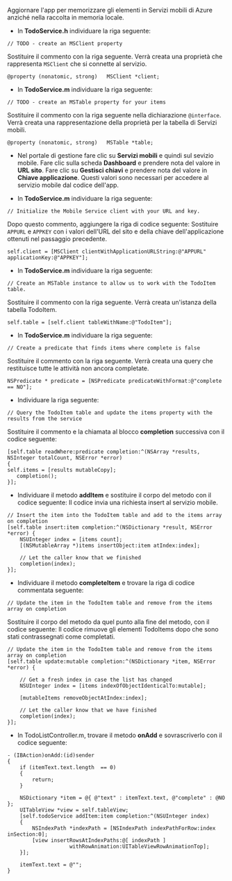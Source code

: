 
Aggiornare l'app per memorizzare gli elementi in Servizi mobili di Azure anziché nella raccolta in memoria locale.

* In **TodoService.h** individuare la riga seguente:

```
// TODO - create an MSClient property
```

Sostituire il commento con la riga seguente. Verrà creata una proprietà che rappresenta `MSClient` che si connette al servizio.

```
@property (nonatomic, strong)   MSClient *client;
```


* In **TodoService.m** individuare la riga seguente:

```
// TODO - create an MSTable property for your items
```

Sostituire il commento con la riga seguente nella dichiarazione `@interface`. Verrà creata una rappresentazione della proprietà per la tabella di Servizi mobili.

```
@property (nonatomic, strong)   MSTable *table;
```


* Nel portale di gestione fare clic su **Servizi mobili** e quindi sul sevizio mobile. Fare clic sulla scheda **Dashboard** e prendere nota del valore in **URL sito**. Fare clic su **Gestisci chiavi** e prendere nota del valore in **Chiave applicazione**. Questi valori sono necessari per accedere al servizio mobile dal codice dell'app.


* In **TodoService.m** individuare la riga seguente:

```
// Initialize the Mobile Service client with your URL and key.
```

Dopo questo commento, aggiungere la riga di codice seguente: Sostituire `APPURL` e `APPKEY` con i valori dell'URL del sito e della chiave dell'applicazione ottenuti nel passaggio precedente.

```
self.client = [MSClient clientWithApplicationURLString:@"APPURL" applicationKey:@"APPKEY"];
```


* In **TodoService.m** individuare la riga seguente:

```
// Create an MSTable instance to allow us to work with the TodoItem table.
```

Sostituire il commento con la riga seguente. Verrà creata un'istanza della tabella TodoItem.

```
self.table = [self.client tableWithName:@"TodoItem"];
```


* In **TodoService.m** individuare la riga seguente:

```
// Create a predicate that finds items where complete is false
```

Sostituire il commento con la riga seguente. Verrà creata una query che restituisce tutte le attività non ancora completate.

```
NSPredicate * predicate = [NSPredicate predicateWithFormat:@"complete == NO"];
```


* Individuare la riga seguente:

```
// Query the TodoItem table and update the items property with the results from the service
```

Sostituire il commento e la chiamata al blocco **completion** successiva con il codice seguente:

```
[self.table readWhere:predicate completion:^(NSArray *results, NSInteger totalCount, NSError *error)
{
self.items = [results mutableCopy];
   completion();
}];
```


* Individuare il metodo **addItem** e sostituire il corpo del metodo con il codice seguente: Il codice invia una richiesta insert al servizio mobile.

```
// Insert the item into the TodoItem table and add to the items array on completion
[self.table insert:item completion:^(NSDictionary *result, NSError *error) {
    NSUInteger index = [items count];
    [(NSMutableArray *)items insertObject:item atIndex:index];

    // Let the caller know that we finished
    completion(index);
}];
```


* Individuare il metodo **completeItem** e trovare la riga di codice commentata seguente:

```
// Update the item in the TodoItem table and remove from the items array on completion
```

Sostituire il corpo del metodo da quel punto alla fine del metodo, con il codice seguente: Il codice rimuove gli elementi TodoItems dopo che sono stati contrassegnati come completati.

```
// Update the item in the TodoItem table and remove from the items array on completion
[self.table update:mutable completion:^(NSDictionary *item, NSError *error) {

    // Get a fresh index in case the list has changed
    NSUInteger index = [items indexOfObjectIdenticalTo:mutable];

    [mutableItems removeObjectAtIndex:index];

    // Let the caller know that we have finished
    completion(index);
}];
```


* In TodoListController.m, trovare il metodo **onAdd** e sovrascriverlo con il codice seguente:

```
- (IBAction)onAdd:(id)sender
{
    if (itemText.text.length  == 0)
    {
        return;
    }

    NSDictionary *item = @{ @"text" : itemText.text, @"complete" : @NO };
    UITableView *view = self.tableView;
    [self.todoService addItem:item completion:^(NSUInteger index)
    {
        NSIndexPath *indexPath = [NSIndexPath indexPathForRow:index inSection:0];
        [view insertRowsAtIndexPaths:@[ indexPath ]
                    withRowAnimation:UITableViewRowAnimationTop];
    }];

    itemText.text = @"";
}
```

<!---HONumber=July15_HO2-->